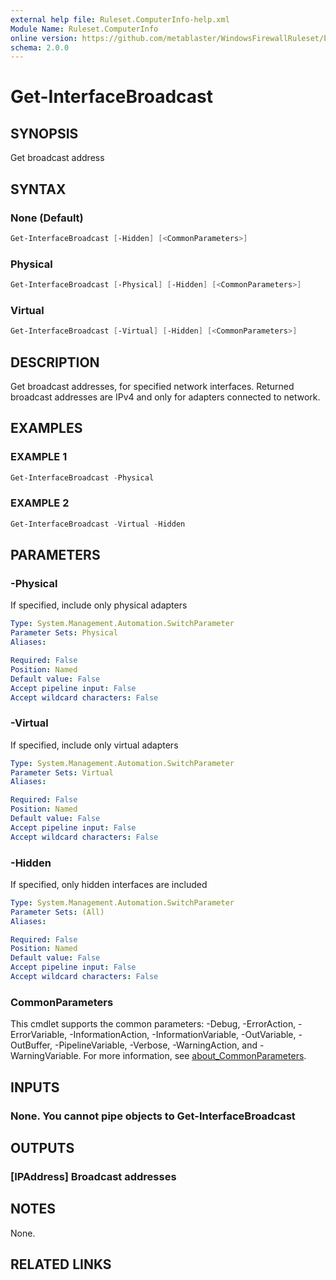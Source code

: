 ```yaml
---
external help file: Ruleset.ComputerInfo-help.xml
Module Name: Ruleset.ComputerInfo
online version: https://github.com/metablaster/WindowsFirewallRuleset/blob/master/Modules/Ruleset.ComputerInfo/Help/en-US/Get-InterfaceBroadcast.md
schema: 2.0.0
---
```


# Get-InterfaceBroadcast

## SYNOPSIS

Get broadcast address

## SYNTAX

### None (Default)

```powershell
Get-InterfaceBroadcast [-Hidden] [<CommonParameters>]
```

### Physical

```powershell
Get-InterfaceBroadcast [-Physical] [-Hidden] [<CommonParameters>]
```

### Virtual

```powershell
Get-InterfaceBroadcast [-Virtual] [-Hidden] [<CommonParameters>]
```

## DESCRIPTION

Get broadcast addresses, for specified network interfaces.
Returned broadcast addresses are IPv4 and only for adapters connected to network.

## EXAMPLES

### EXAMPLE 1

```powershell
Get-InterfaceBroadcast -Physical
```

### EXAMPLE 2

```powershell
Get-InterfaceBroadcast -Virtual -Hidden
```

## PARAMETERS

### -Physical

If specified, include only physical adapters

```yaml
Type: System.Management.Automation.SwitchParameter
Parameter Sets: Physical
Aliases:

Required: False
Position: Named
Default value: False
Accept pipeline input: False
Accept wildcard characters: False
```

### -Virtual

If specified, include only virtual adapters

```yaml
Type: System.Management.Automation.SwitchParameter
Parameter Sets: Virtual
Aliases:

Required: False
Position: Named
Default value: False
Accept pipeline input: False
Accept wildcard characters: False
```

### -Hidden

If specified, only hidden interfaces are included

```yaml
Type: System.Management.Automation.SwitchParameter
Parameter Sets: (All)
Aliases:

Required: False
Position: Named
Default value: False
Accept pipeline input: False
Accept wildcard characters: False
```

### CommonParameters

This cmdlet supports the common parameters: -Debug, -ErrorAction, -ErrorVariable, -InformationAction, -InformationVariable, -OutVariable, -OutBuffer, -PipelineVariable, -Verbose, -WarningAction, and -WarningVariable. For more information, see [about_CommonParameters](http://go.microsoft.com/fwlink/?LinkID=113216).

## INPUTS

### None. You cannot pipe objects to Get-InterfaceBroadcast

## OUTPUTS

### [IPAddress] Broadcast addresses

## NOTES

None.

## RELATED LINKS

